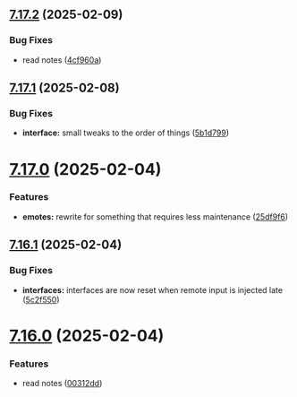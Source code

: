 ## [7.17.2](https://github.com/Torwent/SRL-T/compare/v7.17.1...v7.17.2) (2025-02-09)


### Bug Fixes

* read notes ([4cf960a](https://github.com/Torwent/SRL-T/commit/4cf960aa6a24a86dc581f1430514b03faecdad9b))



## [7.17.1](https://github.com/Torwent/SRL-T/compare/v7.17.0...v7.17.1) (2025-02-08)


### Bug Fixes

* **interface:** small tweaks to the order of things ([5b1d799](https://github.com/Torwent/SRL-T/commit/5b1d799aca0282aedff80f70a27fe9a4e739637d))



# [7.17.0](https://github.com/Torwent/SRL-T/compare/v7.16.1...v7.17.0) (2025-02-04)


### Features

* **emotes:** rewrite for something that requires less maintenance ([25df9f6](https://github.com/Torwent/SRL-T/commit/25df9f6ab98a20d749960b6252eed20c0f7dbdaf))



## [7.16.1](https://github.com/Torwent/SRL-T/compare/v7.16.0...v7.16.1) (2025-02-04)


### Bug Fixes

* **interfaces:** interfaces are now reset when remote input is injected late ([5c2f550](https://github.com/Torwent/SRL-T/commit/5c2f550e9a641cd030497ca309c74a839ccb369d))



# [7.16.0](https://github.com/Torwent/SRL-T/compare/v7.15.10...v7.16.0) (2025-02-04)


### Features

* read notes ([00312dd](https://github.com/Torwent/SRL-T/commit/00312dd191b763e5277e0d3b83c3d9b156ea6a59))



